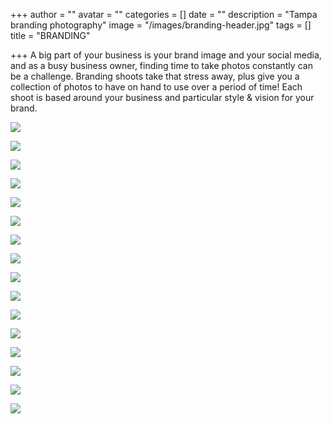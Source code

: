 +++
author = ""
avatar = ""
categories = []
date = ""
description = "Tampa branding photography"
image = "/images/branding-header.jpg"
tags = []
title = "BRANDING"

+++
A big part of your business is your brand image and your social media, and as a busy business owner, finding time to take photos constantly can be a challenge.  Branding shoots take that stress away, plus give you a collection of photos to have on hand to use over a period of time!  Each shoot is based around your business and particular style & vision for your brand.

![](/images/tampa-branding-photographer-boutique-boho-skateboarder.jpg)

![](/images/tampa-branding-photography.jpg)

![](/images/tampa-branding-photographer-boutique.jpg)

![](/images/tampa-branding-photography-cigar-smoker.jpg)

![](/images/tampa-bay-branding-photographer-boutique-boho.jpg)

![](/images/tampa-bay-branding-photographer-boho.jpg)

![](/images/tampa-branding-photographer-consultant-business.jpg)

![](/images/tampa-bay-branding-photographer-influencer-business.jpg)

![](/images/tampa-branding-photographer-boutique-product-skateboard.jpg)

![](/images/tampa-branding-photographer-boutique-boho-skateboard.jpg)

![](/images/tampa-branding-photographer-boutique-skateboarder.jpg)

![](/images/tampa-branding-photography-boutique.jpg)

![](/images/tampa-branding-photographer-influencer-styling.jpg)

![](/images/tampa-branding-photographer-influencer-styling-business.jpg)

![](/images/tampa-bay-branding-photographer-influencer-styling.jpg)

![](/images/tampa-bay-branding-photographer-influencer.jpg)